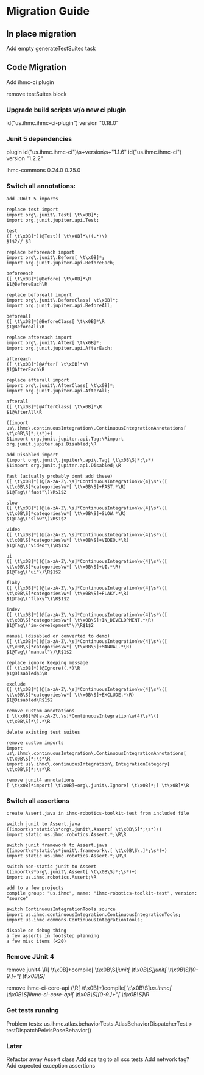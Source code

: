 # Migration Guide


## In place migration

Add empty generateTestSuites task

## Code Migration

Add ihmc-ci plugin

remove testSuites block

### Upgrade build scripts w/o new ci plugin

id("us.ihmc.ihmc-ci-plugin") version "0.18.0"

### Junit 5 dependencies

plugin
id\("us\.ihmc\.ihmc-ci"\)\s+version\s+"1\.1\.6"
id("us.ihmc.ihmc-ci") version "1.2.2"

ihmc-commons
0\.24\.0
0.25.0

### Switch all annotations:
```
add JUnit 5 imports

replace test import
import org\.junit\.Test[ \t\x0B]*;
import org.junit.jupiter.api.Test;

test
([ \t\x0B]*)(@Test)[ \t\x0B]*\((.*)\)
$1$2// $3

replace beforeeach import
import org\.junit\.Before[ \t\x0B]*;
import org.junit.jupiter.api.BeforeEach;

beforeeach
([ \t\x0B]*)@Before[ \t\x0B]*\R
$1@BeforeEach\R

replace beforeall import
import org\.junit\.BeforeClass[ \t\x0B]*;
import org.junit.jupiter.api.BeforeAll;

beforeall
([ \t\x0B]*)@BeforeClass[ \t\x0B]*\R
$1@BeforeAll\R

replace aftereach import
import org\.junit\.After[ \t\x0B]*;
import org.junit.jupiter.api.AfterEach;

aftereach
([ \t\x0B]*)@After[ \t\x0B]*\R
$1@AfterEach\R

replace afterall import
import org\.junit\.AfterClass[ \t\x0B]*;
import org.junit.jupiter.api.AfterAll;

afterall
([ \t\x0B]*)@AfterClass[ \t\x0B]*\R
$1@AfterAll\R

((import us\.ihmc\.continuousIntegration\.ContinuousIntegrationAnnotations[ \t\x0B\S]*;\s*)+)
$1import org.junit.jupiter.api.Tag;\Rimport org.junit.jupiter.api.Disabled;\R

add Disabled import
(import org\.junit\.jupiter\.api\.Tag[ \t\x0B\S]*;\s*)
$1import org.junit.jupiter.api.Disabled;\R

fast (actually probably dont add these)
([ \t\x0B]*)(@[a-zA-Z\.\s]*ContinuousIntegration\w{4}\s*\([ \t\x0B\S]*categories\w*[ \t\x0B\S]+FAST.*\R)
$1@Tag\("fast"\)\R$1$2

slow
([ \t\x0B]*)(@[a-zA-Z\.\s]*ContinuousIntegration\w{4}\s*\([ \t\x0B\S]*categories\w*[ \t\x0B\S]+SLOW.*\R)
$1@Tag\("slow"\)\R$1$2

video
([ \t\x0B]*)(@[a-zA-Z\.\s]*ContinuousIntegration\w{4}\s*\([ \t\x0B\S]*categories\w*[ \t\x0B\S]+VIDEO.*\R)
$1@Tag\("video"\)\R$1$2

ui
([ \t\x0B]*)(@[a-zA-Z\.\s]*ContinuousIntegration\w{4}\s*\([ \t\x0B\S]*categories\w*[ \t\x0B\S]+UI.*\R)
$1@Tag\("ui"\)\R$1$2

flaky
([ \t\x0B]*)(@[a-zA-Z\.\s]*ContinuousIntegration\w{4}\s*\([ \t\x0B\S]*categories\w*[ \t\x0B\S]+FLAKY.*\R)
$1@Tag\("flaky"\)\R$1$2

indev
([ \t\x0B]*)(@[a-zA-Z\.\s]*ContinuousIntegration\w{4}\s*\([ \t\x0B\S]*categories\w*[ \t\x0B\S]+IN_DEVELOPMENT.*\R)
$1@Tag\("in-development"\)\R$1$2

manual (disabled or converted to demo)
([ \t\x0B]*)(@[a-zA-Z\.\s]*ContinuousIntegration\w{4}\s*\([ \t\x0B\S]*categories\w*[ \t\x0B\S]+MANUAL.*\R)
$1@Tag\("manual"\)\R$1$2

replace ignore keeping message
([ \t\x0B]*)(@Ignore)(.*)\R
$1@Disabled$3\R

exclude
([ \t\x0B]*)(@[a-zA-Z\.\s]*ContinuousIntegration\w{4}\s*\([ \t\x0B\S]*categories\w*[ \t\x0B\S]+EXCLUDE.*\R)
$1@Disabled\R$1$2

remove custom annotations
[ \t\x0B]*@[a-zA-Z\.\s]*ContinuousIntegration\w{4}\s*\([ \t\x0B\S]*\).*\R

delete existing test suites

remove custom imports
import us\.ihmc\.continuousIntegration\.ContinuousIntegrationAnnotations[ \t\x0B\S]*;\s*\R
import us\.ihmc\.continuousIntegration\.IntegrationCategory[ \t\x0B\S]*;\s*\R

remove junit4 annotations
[ \t\x0B]*import[ \t\x0B]+org\.junit\.Ignore[ \t\x0B]*;[ \t\x0B]*\R

```

### Switch all assertions
```
create Assert.java in ihmc-robotics-toolkit-test from included file

switch junit to Assert.java
((import\s*static\s*org\.junit\.Assert[ \t\x0B\S]*;\s*)+)
import static us.ihmc.robotics.Assert.*;\R\R

switch junit framework to Assert.java
((import\s*static\s*junit\.framework\.[ \t\x0B\S\.]*;\s*)+)
import static us.ihmc.robotics.Assert.*;\R\R

switch non-static junit to Assert
((import\s*org\.junit\.Assert[ \t\x0B\S]*;\s*)+)
import us.ihmc.robotics.Assert;\R

add to a few projects
compile group: "us.ihmc", name: "ihmc-robotics-toolkit-test", version: "source"

switch ContinuousIntegrationTools source
import us.ihmc.continuousIntegration.ContinuousIntegrationTools;
import us.ihmc.commons.ContinuousIntegrationTools;

disable on debug thing
a few asserts in footstep planning
a few misc items (<20)

```

### Remove JUnit 4

remove junit4
\R[ \t\x0B]+compile[ \t\x0B\S]*junit[ \t\x0B\S]*junit[ \t\x0B\S]*[0-9\.]+"[ \t\x0B\S]*

remove ihmc-ci-core-api
(\R[ \t\x0B]+)compile[ \t\x0B\S]*us\.ihmc[ \t\x0B\S]*ihmc-ci-core-api[ \t\x0B\S]*[0-9\.]+"[ \t\x0B\S]*\R

### Get tests running

Problem tests:
us.ihmc.atlas.behaviorTests.AtlasBehaviorDispatcherTest > testDispatchPelvisPoseBehavior()


### Later

Refactor away Assert class
Add scs tag to all scs tests
Add network tag?
Add expected exception assertions

